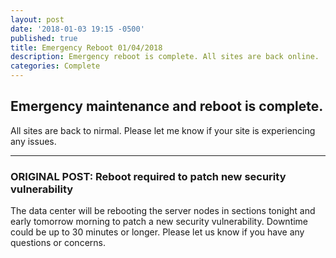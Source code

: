 ```yaml
---
layout: post
date: '2018-01-03 19:15 -0500'
published: true
title: Emergency Reboot 01/04/2018
description: Emergency reboot is complete. All sites are back online.
categories: Complete
---
```

## Emergency maintenance and reboot is complete.

All sites are back to nirmal. Please let me know if your site is experiencing any issues.

---

### ORIGINAL POST: Reboot required to patch new security vulnerability

The data center will be rebooting the server nodes in sections tonight and early tomorrow morning to patch a new security vulnerability. Downtime could be up to 30 minutes or longer. Please let us know if you have any questions or concerns.

